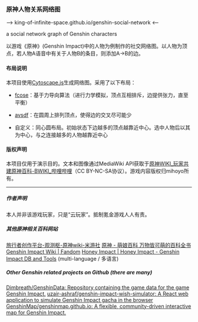 ### 原神人物关系网络图

—> king-of-infinite-space.github.io/genshin-social-network <—

a social network graph of Genshin characters

以游戏《原神》(Genshin Impact)中的人物为例制作的社交网络图。以人物为顶点，若人物A语音中有关于人物B的条目，则添加A→B的边。

#### 布局说明

本项目使用[Cytoscape.js](https://js.cytoscape.org/)生成网络图。采用了以下布局：

- [fcose](https://github.com/iVis-at-Bilkent/cytoscape.js-fcose)：基于力导向算法（进行力学模拟，顶点互相排斥，边提供张力，直至平衡）

- [avsdf](https://github.com/iVis-at-Bilkent/cytoscape.js-avsdf)：在圆周上排列顶点，使得边的交叉尽可能少

- 自定义：同心圆布局。初始状态下边越多的顶点越靠近中心。选中人物后以其为中心，与之连接越多的人物越靠近中心


#### 版权声明

本项目仅用于演示目的。文本和图像通过MediaWiki API获取于[原神WIKI_玩家共建原神百科-BWIKI_哔哩哔哩](https://wiki.biligame.com/ys/%E9%A6%96%E9%A1%B5)（CC BY-NC-SA协议）。游戏内容版权归mihoyo所有。

---
##### 作者声明
本人并非该游戏玩家，只是“云玩家”。抵制氪金游戏人人有责。

##### 其他原神相关百科网站
[旅行者创作平台-观测枢-原神wiki-米游社](https://bbs.mihoyo.com/ys/obc/)
[原神 - 萌娘百科 万物皆可萌的百科全书](https://zh.moegirl.org.cn/%E5%8E%9F%E7%A5%9E)
[Genshin Impact Wiki | Fandom](https://genshin-impact.fandom.com/wiki/Genshin_Impact_Wiki)
[Honey Impact | Honey Impact - Genshin Impact DB and Tools](https://genshin.honeyhunterworld.com/) (multi-language / 多语言)

##### Other Genshin related projects on Github (there are many)
[Dimbreath/GenshinData: Repository containing the game data for the game Genshin Impact.](https://github.com/Dimbreath/GenshinData)
[uzair-ashraf/genshin-impact-wish-simulator: A React web application to simulate Genshin Impact gacha in the browser](https://github.com/uzair-ashraf/genshin-impact-wish-simulator)
[GenshinMap/genshinmap.github.io: A flexible, community-driven interactive map for Genshin Impact.](https://github.com/GenshinMap/genshinmap.github.io)